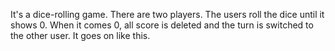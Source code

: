 It's a dice-rolling game. There are two players. The users roll the dice until it shows 0. When it comes 0, all score is deleted and the turn is switched to the other user. It goes on like this.

